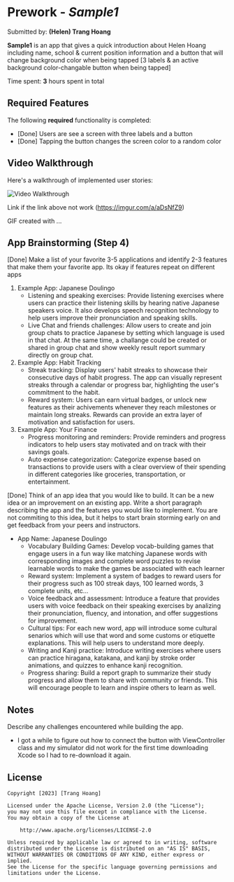 # Prework - *Sample1*

Submitted by: **(Helen) Trang Hoang**

**Sample1** is an app that gives a quick introduction about Helen Hoang including name, school & current position information and a button that will change background color when being tapped 
[3 labels & an active background color-changable button when being tapped] 

Time spent: **3** hours spent in total

## Required Features

The following **required** functionality is completed:

- [Done] Users are see a screen with three labels and a button
- [Done] Tapping the button changes the screen color to a random color
 
## Video Walkthrough

Here's a walkthrough of implemented user stories:

<img src='https://imgur.com/a/aDsNfZ9.gif' title='Video Walkthrough' width='' alt='Video Walkthrough' />

Link if the link above not work (https://imgur.com/a/aDsNfZ9)

<!-- Replace this with whatever GIF tool you used! -->
GIF created with ...  
<!-- Recommended tools:
[Kap](https://getkap.co/) for macOS
[ScreenToGif](https://www.screentogif.com/) for Windows
[peek](https://github.com/phw/peek) for Linux. -->

## App Brainstorming (Step 4)

[Done] Make a list of your favorite 3-5 applications and identify 2-3 features that make them your favorite app. Its okay if features repeat on different apps
1. Example App: Japanese Doulingo
   - Listening and speaking exercises: Provide listening exercises where users can practice their listening skills by hearing native Japanese speakers voice. It also develops speech recognition technology to help users improve their pronunciation and speaking skills.
   - Live Chat and friends challenges: Allow users to create and join group chats to practice Japanese by setting which language is used in that chat. At the same time, a challange could be created or shared in group chat and show weekly result report summary directly on group chat.
2. Example App: Habit Tracking
   - Streak tracking: Display users' habit streaks to showcase their consecutive days of habit progress. The app can visually represent streaks through a calendar or progress bar, highlighting the user's commitment to the habit.
   - Reward system: Users can earn virtual badges, or unlock new features as their achivements whenever they reach milestones or maintain long streaks. Rewards can provide an extra layer of motivation and satisfaction for users.
3. Example App: Your Finance
   - Progress monitoring and reminders: Provide reminders and progress indicators to help users stay motivated and on track with their savings goals. 
   - Auto expense categorization: Categorize expense based on transactions to provide users with a clear overview of their spending in different categories like groceries, transportation, or entertainment.

[Done] Think of an app idea that you would like to build. It can be a new idea or an improvement on an existing app. Write a short paragraph describing the app and the features you would like to implement. You are not commiting to this idea, but it helps to start brain storming early on and get feedback from your peers and instructors.
-  App Name: Japanese Doulingo
   - Vocabulary Building Games: Develop vocab-building games that engage users in a fun way like matching Japanese words with corresponding images and complete word puzzles to revise learnable words to make the games be associated with each learner
   - Reward system: Implement a system of badges to reward users for their progress such as 100 streak days, 100 learned words, 3 complete units, etc...
   - Voice feedback and assessment: Introduce a feature that provides users with voice feedback on their speaking exercises by analizing their pronunciation, fluency, and intonation, and offer suggestions for improvement. 
   - Cultural tips: For each new word, app will introduce some cultural senarios which will use that word and some customs or etiquette explanations. This will help users to understand more deeply.
   - Writing and Kanji practice: Introduce writing exercises where users can practice hiragana, katakana, and kanji by stroke order animations, and quizzes to enhance kanji recognition.
   - Progress sharing: Build a report graph to summarize their study progress and allow them to share with community or friends. This will encourage people to learn and inspire others to learn as well.

## Notes

Describe any challenges encountered while building the app.
- I got a while to figure out how to connect the button with ViewController class and my simulator did not work for the first time downloading Xcode so I had to re-download it again.

## License

    Copyright [2023] [Trang Hoang]

    Licensed under the Apache License, Version 2.0 (the "License");
    you may not use this file except in compliance with the License.
    You may obtain a copy of the License at

        http://www.apache.org/licenses/LICENSE-2.0

    Unless required by applicable law or agreed to in writing, software
    distributed under the License is distributed on an "AS IS" BASIS,
    WITHOUT WARRANTIES OR CONDITIONS OF ANY KIND, either express or implied.
    See the License for the specific language governing permissions and
    limitations under the License.


